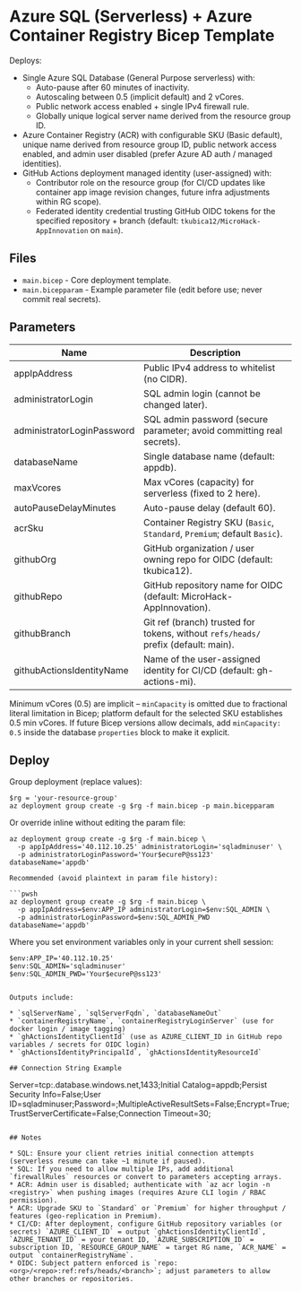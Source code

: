 # Azure SQL (Serverless) + Azure Container Registry Bicep Template

Deploys:

* Single Azure SQL Database (General Purpose serverless) with:
  * Auto-pause after 60 minutes of inactivity.
  * Autoscaling between 0.5 (implicit default) and 2 vCores.
  * Public network access enabled + single IPv4 firewall rule.
  * Globally unique logical server name derived from the resource group ID.
* Azure Container Registry (ACR) with configurable SKU (Basic default), unique name derived from resource group ID, public network access enabled, and admin user disabled (prefer Azure AD auth / managed identities).
* GitHub Actions deployment managed identity (user-assigned) with:
  * Contributor role on the resource group (for CI/CD updates like container app image revision changes, future infra adjustments within RG scope).
  * Federated identity credential trusting GitHub OIDC tokens for the specified repository + branch (default: `tkubica12/MicroHack-AppInnovation` on `main`).

## Files

* `main.bicep` - Core deployment template.
* `main.bicepparam` - Example parameter file (edit before use; never commit real secrets).

## Parameters

| Name | Description |
|------|-------------|
| appIpAddress | Public IPv4 address to whitelist (no CIDR). |
| administratorLogin | SQL admin login (cannot be changed later). |
| administratorLoginPassword | SQL admin password (secure parameter; avoid committing real secrets). |
| databaseName | Single database name (default: appdb). |
| maxVcores | Max vCores (capacity) for serverless (fixed to 2 here). |
| autoPauseDelayMinutes | Auto-pause delay (default 60). |
| acrSku | Container Registry SKU (`Basic`, `Standard`, `Premium`; default `Basic`). |
| githubOrg | GitHub organization / user owning repo for OIDC (default: tkubica12). |
| githubRepo | GitHub repository name for OIDC (default: MicroHack-AppInnovation). |
| githubBranch | Git ref (branch) trusted for tokens, without `refs/heads/` prefix (default: main). |
| githubActionsIdentityName | Name of the user-assigned identity for CI/CD (default: gh-actions-mi). |

Minimum vCores (0.5) are implicit – `minCapacity` is omitted due to fractional literal limitation in Bicep; platform default for the selected SKU establishes 0.5 min vCores. If future Bicep versions allow decimals, add `minCapacity: 0.5` inside the database `properties` block to make it explicit.

## Deploy

Group deployment (replace values):

```pwsh
$rg = 'your-resource-group'
az deployment group create -g $rg -f main.bicep -p main.bicepparam
```

Or override inline without editing the param file:

```pwsh
az deployment group create -g $rg -f main.bicep \
  -p appIpAddress='40.112.10.25' administratorLogin='sqladminuser' \
  -p administratorLoginPassword='Your$ecureP@ss123' databaseName='appdb'

Recommended (avoid plaintext in param file history):

```pwsh
az deployment group create -g $rg -f main.bicep \
  -p appIpAddress=$env:APP_IP administratorLogin=$env:SQL_ADMIN \
  -p administratorLoginPassword=$env:SQL_ADMIN_PWD databaseName='appdb'
```

Where you set environment variables only in your current shell session:

```pwsh
$env:APP_IP='40.112.10.25'
$env:SQL_ADMIN='sqladminuser'
$env:SQL_ADMIN_PWD='Your$ecureP@ss123'
```
```

Outputs include:

* `sqlServerName`, `sqlServerFqdn`, `databaseNameOut`
* `containerRegistryName`, `containerRegistryLoginServer` (use for docker login / image tagging)
* `ghActionsIdentityClientId` (use as AZURE_CLIENT_ID in GitHub repo variables / secrets for OIDC login)
* `ghActionsIdentityPrincipalId`, `ghActionsIdentityResourceId`

## Connection String Example

```
Server=tcp:<serverName>.database.windows.net,1433;Initial Catalog=appdb;Persist Security Info=False;User ID=sqladminuser;Password=<password>;MultipleActiveResultSets=False;Encrypt=True;TrustServerCertificate=False;Connection Timeout=30;
```

## Notes

* SQL: Ensure your client retries initial connection attempts (serverless resume can take ~1 minute if paused).
* SQL: If you need to allow multiple IPs, add additional `firewallRules` resources or convert to parameters accepting arrays.
* ACR: Admin user is disabled; authenticate with `az acr login -n <registry>` when pushing images (requires Azure CLI login / RBAC permission).
* ACR: Upgrade SKU to `Standard` or `Premium` for higher throughput / features (geo-replication in Premium).
* CI/CD: After deployment, configure GitHub repository variables (or secrets) `AZURE_CLIENT_ID` = output `ghActionsIdentityClientId`, `AZURE_TENANT_ID` = your tenant ID, `AZURE_SUBSCRIPTION_ID` = subscription ID, `RESOURCE_GROUP_NAME` = target RG name, `ACR_NAME` = output `containerRegistryName`.
* OIDC: Subject pattern enforced is `repo:<org>/<repo>:ref:refs/heads/<branch>`; adjust parameters to allow other branches or repositories.
